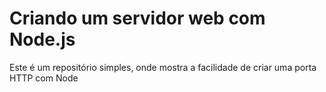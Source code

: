 # Criando um servidor web com Node.js
Este é um repositório simples, onde mostra a facilidade de criar uma porta HTTP com Node
